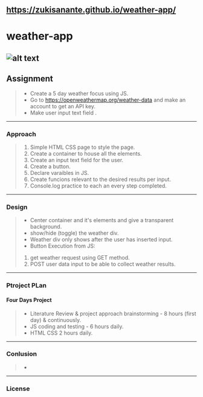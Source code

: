 https://zukisanante.github.io/weather-app/
---
# weather-app
![alt text](http://url/to/img.png)
---
## Assignment
> - Create a 5 day weather focus using JS.
> - Go to https://openweathermap.org/weather-data and make an account to get an API key.
> - Make user input text field .
---
### Approach
> 1. Simple HTML CSS page to style the page.
> 2. Create a container to house all the elements.
> 3. Create an input text field for the user.
> 3. Create a button.
> 4. Declare varaibles in JS.
> 5. Create funcions relevant to the desired results per input.
> 6. Console.log practice to each an every step completed.
---
### Design
> - Center container and it's elements and give a transparent background.
> - show/hide (toggle) the weather div.
> - Weather div only shows after the user has inserted input.
> - Button Execution from JS:
> 1. get weather request using GET method.
> 2. POST user data input to be able to collect weather results.
---
### Ptroject PLan
#### Four Days Project
> - Literature Review  & project approach brainstorming - 8 hours (first day) & continuously.
> - JS coding and testing - 6 hours daily.
> - HTML CSS 2 hours daily.
---
### Conlusion
> -
---
### License
> 

